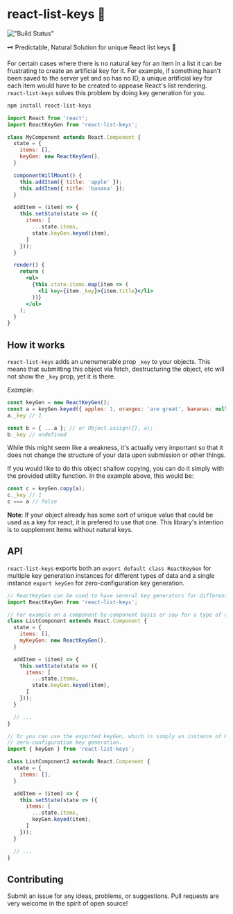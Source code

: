 # react-list-keys 🔑

!["Build Status"](https://travis-ci.org/chrants/react-list-keys.svg?branch=master "Build status")

🗝 Predictable, Natural Solution for unique React list keys 🔑

For certain cases where there is no natural key for an item in a list it
can be frustrating to create an artificial key for it.
For example, if something hasn't been saved to the server yet and so has
no ID, a unique artificial key for each item would have to be created to
appease React's list rendering.
`react-list-keys` solves this problem by doing key generation for you.

```bash
npm install react-list-keys
```

```jsx
import React from 'react';
import ReactKeyGen from 'react-list-keys';

class MyComponent extends React.Component {
  state = {
    items: [],
    keyGen: new ReactKeyGen(),
  }

  componentWillMount() {
    this.addItem({ title: 'apple' });
    this.addItem({ title: 'banana' });
  }

  addItem = (item) => {
    this.setState(state => ({
      items: [
        ...state.items,
        state.keyGen.keyed(item),
      ]
    }));
  }

  render() {
    return (
      <ul>
        {this.state.items.map(item => (
          <li key={item._key}>{item.title}</li>
        ))}
      </ul>
    );
  }
}
```

## How it works

`react-list-keys` adds an unenumerable prop `_key` to your objects.
This means that submitting this object via fetch, destructuring the object,
etc will not show the `_key` prop, yet it is there.

*Example:*

```javascript
const keyGen = new ReactKeyGen();
const a = keyGen.keyed({ apples: 1, oranges: 'are great', bananas: null });
a._key // 1

const b = { ...a }; // or Object.assign({}, a);
b._key // undefined
```

While this might seem like a weakness, it's actually very important so that it
does not change the structure of your data upon submission or other things.

If you would like to do this object shallow copying, you can do it simply with
the provided utility function. In the example above, this would be:

```javascript
const c = keyGen.copy(a);
c._key // 1
c === a // false
```

**Note**: If your object already has some sort of unique value that could be used
as a key for react, it is prefered to use that one. This library's intention is
to supplement items without natural keys.

## API

`react-list-keys` exports both an `export default class ReactKeyGen` for multiple key generation
instances for different types of data and a single instance `export keyGen` for zero-configuration
key generation.

```jsx
// ReactKeyGen can be used to have several key generators for different types of data.
import ReactKeyGen from 'react-list-keys';

// For example on a component-by-component basis or say for a type of data in redux or mobx.
class ListComponent extends React.Component {
  state = {
    items: [],
    myKeyGen: new ReactKeyGen(),
  }

  addItem = (item) => {
    this.setState(state => ({
      items: [
        ...state.items,
        state.keyGen.keyed(item),
      ]
    }));
  }

  // ...
}
```

```jsx
// Or you can use the exported keyGen, which is simply an instance of ReactKeyGen for
// zero-configuration key generation.
import { keyGen } from 'react-list-keys';

class ListComponent2 extends React.Component {
  state = {
    items: [],
  }

  addItem = (item) => {
    this.setState(state => ({
      items: [
        ...state.items,
        keyGen.keyed(item),
      ]
    }));
  }

  // ...
}

```

## Contributing

Submit an issue for any ideas, problems, or suggestions. Pull requests are very welcome
in the spirit of open source!
